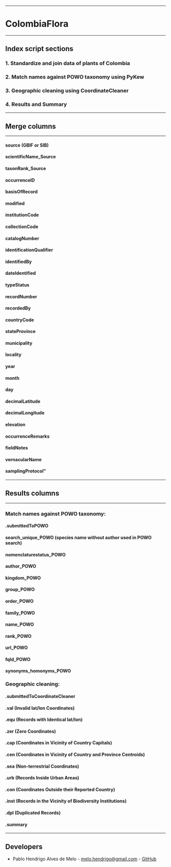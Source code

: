 ***
# ColombiaFlora
***

## Index script sections
### 1. Standardize and join data of plants of Colombia
### 2. Match names against POWO taxonomy using PyKew
### 3. Geographic cleaning using CoordinateCleaner
### 4. Results and Summary

***
## Merge columns
***
  #### source (GBIF or SIB)
  #### scientificName_Source
  #### taxonRank_Source
  #### occurrenceID                  
  #### basisOfRecord
  #### modified
  #### institutionCode
  #### collectionCode
  #### catalogNumber
  #### identificationQualifier
  #### identifiedBy
  #### dateIdentified
  #### typeStatus
  #### recordNumber
  #### recordedBy
  #### countryCode
  #### stateProvince
  #### municipality
  #### locality
  #### year
  #### month
  #### day
  #### decimalLatitude
  #### decimalLongitude
  #### elevation
  #### occurrenceRemarks
  #### fieldNotes
  #### vernacularName
  #### samplingProtocol"

***
## Results columns
***

### Match names against POWO taxonomy:
  
  #### .submittedToPOWO
  #### search_unique_POWO (species name without author used in POWO search) 
  #### nomenclaturestatus_POWO
  #### author_POWO
  #### kingdom_POWO
  #### group_POWO
  #### order_POWO
  #### family_POWO
  #### name_POWO
  #### rank_POWO
  #### url_POWO
  #### fqId_POWO
  #### synonyms_homonyms_POWO
   
   
### Geographic cleaning:
  
  #### .submittedToCoordinateCleaner
  #### .val  (Invalid lat/lon Coordinates)
  #### .equ  (Records with Identical lat/lon)
  #### .zer  (Zero Coordinates)
  #### .cap  (Coordinates in Vicinity of Country Capitals)
  #### .cen  (Coordinates in Vicinity of Country and Province Centroids)
  #### .sea  (Non-terrestrial Coordinates) 
  #### .urb  (Records Inside Urban Areas)
  #### .con  (Coordinates Outside their Reported Country)
  #### .inst (Records in the Vicinity of Biodiversity Institutions)
  #### .dpl  (Duplicated Records)
  #### .summary

***

## Developers
* Pablo Hendrigo Alves de Melo - melo.hendrigo@gmail.com - [GitHub](https://github.com/pablopains)
